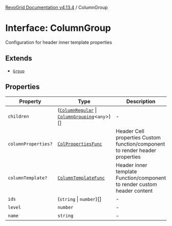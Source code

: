 [RevoGrid Documentation v4.13.4](README.md) / ColumnGroup

# Interface: ColumnGroup

Configuration for header inner template properties

## Extends

- [`Group`](Interface.Group.md)

## Properties

| Property | Type | Description | Inherited from | Defined in |
| ------ | ------ | ------ | ------ | ------ |
| `children` | ([`ColumnRegular`](Interface.ColumnRegular.md) \| [`ColumnGrouping`](Interface.ColumnGrouping.md)\<`any`\>)[] | - | [`Group`](Interface.Group.md).`children` | [src/store/dataSource/data.store.ts:22](https://github.com/revolist/revogrid/blob/325e86c31155d90566dec588c08b121b0ae7657a/src/store/dataSource/data.store.ts#L22) |
| `columnProperties?` | [`ColPropertiesFunc`](TypeAlias.ColPropertiesFunc.md) | Header Cell properties Custom function/component to render header properties | [`Group`](Interface.Group.md).`columnProperties` | [src/types/interfaces.ts:120](https://github.com/revolist/revogrid/blob/325e86c31155d90566dec588c08b121b0ae7657a/src/types/interfaces.ts#L120) |
| `columnTemplate?` | [`ColumnTemplateFunc`](TypeAlias.ColumnTemplateFunc.md) | Header inner template Function/component to render custom header content | [`Group`](Interface.Group.md).`columnTemplate` | [src/types/interfaces.ts:115](https://github.com/revolist/revogrid/blob/325e86c31155d90566dec588c08b121b0ae7657a/src/types/interfaces.ts#L115) |
| `ids` | (`string` \| `number`)[] | - | [`Group`](Interface.Group.md).`ids` | [src/store/dataSource/data.store.ts:24](https://github.com/revolist/revogrid/blob/325e86c31155d90566dec588c08b121b0ae7657a/src/store/dataSource/data.store.ts#L24) |
| `level` | `number` | - | - | [src/utils/column.utils.ts:18](https://github.com/revolist/revogrid/blob/325e86c31155d90566dec588c08b121b0ae7657a/src/utils/column.utils.ts#L18) |
| `name` | `string` | - | [`Group`](Interface.Group.md).`name` | [src/store/dataSource/data.store.ts:21](https://github.com/revolist/revogrid/blob/325e86c31155d90566dec588c08b121b0ae7657a/src/store/dataSource/data.store.ts#L21) |
